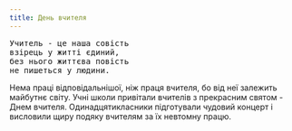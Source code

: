 ```yaml
---
title: День вчителя
---
```


<pre>
Учитель - це наша совість
взірець у житті єдиний,
без нього життєва повість
не пишеться у людини.
</pre>

Нема праці відповідальнішої, ніж праця вчителя, бо від неї залежить майбутнє світу. Учні школи привітали вчителів з прекрасним святом - Днем вчителя. Одинадцятикласники підготували чудовий концерт і висловили щиру подяку вчителям за їх невтомну працю.

<slideshow id="_/72157651583100356" />
